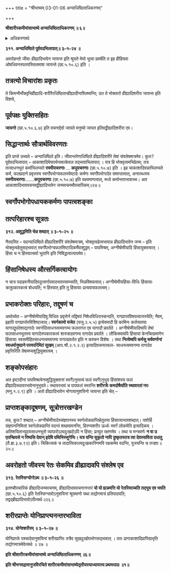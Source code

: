 +++
title = "श्रीभाष्यम् 03-01-06 अन्याधिष्ठिताधिकरणम्"

+++


**श्रीशारीरकमीमांसाभाष्ये अन्याधिष्ठिताधिकरणम् ॥ ६॥**

<details><summary>अधिकरणार्थः</summary>

अवरोहतो जीवस्य व्रीह्यादिभावः, व्रीह्यादिसंश्लेषमात्रम्, न व्रीह्यादिशरीरकं ब्रह्म
</details>

**३११. अन्याधिष्ठिते पूर्ववदभिलापात्॥ ३–१–२४ ॥**

अवरोहन्तो जीवाः व्रीह्यादिभावेन जायन्त इति श्रूयते मेघो भूत्वा प्रवर्षति त इह व्रीहियवा ओषधिवनस्पतयस्तिलमाषा जायन्ते (छा.५.१०.६) इति ।

## तत्रत्यो विचारांशः प्रकृतः

ते किमन्यैर्भोक्तृभिर्व्रीह्यादि-शरीरैरधिष्ठितान्व्रीह्यादीनाश्लिष्यन्ति; उत ते भोक्तारो व्रीह्यादिशरीरा जायन्त इति विशये,

## पूर्वपक्षः युक्तिसहितः

**जायन्ते** (छा.५.१०.६.७) इति वचनाद्देवो जायते मनुष्यो जायत इतिवद्व्रीह्यादिशरीरा एव।

## सिद्धान्तार्थः सौत्रार्थविवरणतः

इति प्राप्ते उच्यते – अन्याधिष्ठिते इति। जीवान्तरेणाधिष्ठिते व्रीह्यादिशरीरे तेषां संश्लेषमात्रमेव। कुतः? पूर्ववदभिलापात् – आकाशादिमेघपर्यन्तवत्केवल तद्भावाभिलापात् । यत्र हि भोक्तृत्वमभिप्रेतम्; तत्र तत्साधनभूतं कर्माभिलप्यते **रममीयचरणाः** … **कपूयचरणाः** (छा.५.१०.७) इति । इह चाकाशादिवन्नाभिलप्यते कर्म, फलप्रदाने प्रवृत्तस्य स्वर्गोपभोग्यफलस्येष्टादेः कर्मणः स्वर्गोपभोगादेव समाप्तत्वात्, अनारब्धस्य **रमणीयचरणाः**…….**कपूयचरणाः** (छा.५.१०.७) इति वक्ष्यमाणत्वात्, मध्ये कर्मान्तराभावाच्च। अत आकाशादिभाववचनवद्व्रीह्यादिभावेन जन्मवचनमौपचारिकम्॥२४॥

## स्वर्गोपभोगोपधायककर्मणः पापत्वशङ्का

## तत्परिहारश्च सूत्रतः

**३१२. अशुद्धमिति चेन्न शब्दात् ॥ ३–१–२५ ॥**

नैतदस्ति – यदन्याधिष्ठिते व्रीह्यादिशरीरे संश्लेषमात्रम्, भोक्तृत्वहेत्वभावान्न व्रीह्यादिभावेन जन्म – इति भोक्तृत्वहेतुसद्भावात् स्वर्गोपभोग्यफलमिष्टादिकर्मैवाशुद्धम् – पापमिश्रम्, अग्नीषोमीयादि हिंसायुक्तत्वात् । हिंसा च न हिंस्यात्सर्वा भूतानि इति निषिद्धत्वात्पापमेव।

## हिंसानिषेधस्य औत्सर्गिकत्वायोगः

न चात्र पदाहवनीयादिवदुत्सर्गापवादभावस्सम्भवति, भिन्नविषयत्वात्। अग्नीषोमीयहिंसा-विधिः हिंसायाः क्रतूपकारकत्वं बोधयति; न हिंस्यात् इति तु हिंसायाः प्रत्यवायफलत्वम्।

## प्रभाकरोक्तः परिहारः, तद्दूषणं च

अथोच्येत – अग्नीषोमीयादिषु विधितः प्रवृत्तेर्न तद्विषयं निषेधविधिरास्कन्दति, रागप्राप्तविषयत्वात्तस्येति; नैवम्, इहापि रागप्राप्तेरविशिष्टत्वात्। **स्वर्गकामो यजेत** (यजु.२.५.५) इत्येवमादौ हि कामिनः कर्तव्यतया यागाद्युपदेशाद्यागादेः स्वर्गादिसाधनत्वमवगम्य फलरागत एव यागादौ प्रवर्तते । अग्नीषोमीयादिष्वपि तेषां फलसाधनभूतस्य यागादेरुपकारकत्वं शास्त्रादवगम्य रागादेव प्रवर्तते । लौकिक्यामपि हिंसायां केनचित्प्रमाणेन हिंसायाः स्वसमीहितसाधनत्वमवगम्य रागात्प्रवर्तत इति न कश्चन विशेषः । तथा **नित्येष्वपि कर्मसु सर्ववर्णानां स्वधर्मानुष्ठाने परमपरिमितं सुखम्** (आप.श्रौ.२.१.२.२) इत्यादिवचनात्फल- साधनत्वमवगम्य रागादेव प्रवृत्तिरिति तेषामप्यशुद्धियुक्तत्वम् ।

## शङ्कोपसंहारः

अत इष्टादीनां पापमिश्रत्वेनाशुद्धियुक्तानां स्वर्गेऽनुभाव्यं फलं स्वर्गेऽनुभूय हिंसांशस्य फलं व्रीह्यादिस्थावरभावेनानुभूयते। स्थावरभावं च पापफलं स्मरन्ति **शरीरजैः कमदोषैर्याति स्थावरतां नरः** (मनु.१.२.९) इति । अतो व्रीह्यादिभावेन भोगायानुशयिनो जायन्त इति चेत् –

## प्राप्तशङ्कादूषणम्, सूत्रोत्तरखण्डेन

तन्न, कुतः? शब्दात् – अग्नीषोमीयादेस्संज्ञपनस्य स्वर्गलोकप्राप्तिहेतुतया हिंसात्वाभावशब्दात्। पशोर्हि संज्ञपननिमित्तां स्वर्गलोकप्राप्तिं वदन्तं शब्दमामनन्ति, हिरण्यशरीर ऊर्ध्वः स्वर्गं लोकमेति इत्यादिकम् ।
अतिशयिताभ्युदयसाधनभूतो व्यापारोऽल्पदुःखदोऽपि न हिंसा; प्रत्युत रक्षणमेव । तथा च मन्त्रवर्णः **न वा उ एतन्म्रियसे न रिष्यसि देवान् इदेषि पथिभिस्सुगेभिः। यत्र यन्ति सुकृतो नापि दुष्कृतस्तत्र त्वा देवस्सविता दधातु** (तै.ब्रा.३.७.९२) इति। चिकित्सकं च तादात्विकाल्पदुःखकारिणमपि रक्षकमेव वदन्ति, पूजयन्ति च तज्ज्ञाः॥२५॥

## अवरोहतो जीवस्य रेतः सेकमिव व्रीह्यादावपि संश्लेष एव

**३१३. रेतस्सिग्योगोऽथ ॥ ३–१–२६ ॥**

इतश्चौपचारिकं व्रीह्यादिजन्मवचनम्, व्रीह्यादिभाववचनानन्तरं **यो यो ह्यन्नमत्ति यो रेतस्सिञ्चति तद्भूय एव भवति** (छा.५.१०.६) इति रेतस्सिग्भावोऽनुशयिनां श्रूयमाणो यथा तद्योगमात्रं प्रतिपादयति; तद्वद्ब्रीह्यादिभावोऽपीत्यर्थः॥२६॥

## शरीरप्राप्तेः योनिप्राप्त्यनन्तरभाविता

**३१४. योनेश्शरीरम् ॥ ३–१–२७ ॥**

योनिप्राप्तेः पश्चादेवानुशयिनां शरीरप्राप्तिः तत्रैव सुखदुःखोपभोगसद्भावात् । ततः प्रागाकाशादिप्राप्तिप्रभृति तद्योगमात्रमेवेत्यर्थः ॥ २७ ॥

**इति श्रीशारीरकमीमांसाभाष्ये अन्याधिष्ठिताधिकरणम् ॥६॥**

**इति श्रीभगवद्रामानुजविरचिते शारीरकमीमांसाभाष्येतृतीयस्याध्यायस्य प्रथमःपादः ॥१॥**



